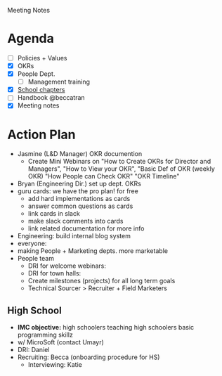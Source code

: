 Meeting Notes

# Agenda
- [ ] Policies + Values
- [x] OKRs
- [x] People Dept.
    - [ ] Management training
- [x] [School chapters](https://docs.google.com/document/d/1bxxFimRTXtWNrewXofYq8vCE8-sgiYIEHVzvM1nbHJY/edit)
- [ ] Handbook @beccatran
- [x] Meeting notes

# Action Plan
- Jasmine (L&D Manager) OKR documention
    - Create Mini Webinars on "How to Create OKRs for Director and Managers", "How to View your OKR", "Basic Def of OKR (weekly OKR) "How People can Check OKR" "OKR Timeline"
- Bryan (Engineering Dir.) set up dept. OKRs
- guru cards: we have the pro plan! for free
    - add hard implementations as cards
    - answer common questions as cards
    - link cards in slack
    - make slack comments into cards
    - link related documentation for more info
- Engineering: build internal blog system
- everyone: 
- making People + Marketing depts. more marketable
- People team
    - DRI for welcome webinars: 
    - DRI for town halls: 
    - Create milestones (projects) for all long term goals
    - Technical Sourcer > Recruiter + Field Marketers

## High School
- **IMC objective:** high schoolers teaching high schoolers basic programming skillz
- w/ MicroSoft (contact Umayr)
- DRI: Daniel
- Recruiting: Becca (onboarding procedure for HS)
    - Interviewing: Katie

## 